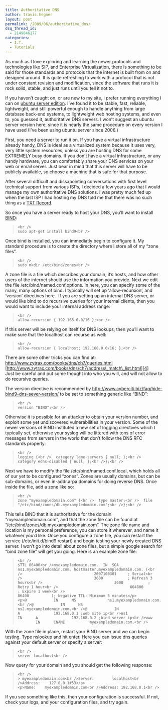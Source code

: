 ```yaml
---
title: Authoritative DNS
author: travis.hegner
layout: post
permalink: /2009/06/authoritative_dns/
dsq_thread_id:
  - 2149846177
categories:
  - I.T.
  - Tutorials
---
```

As much as I love exploring and learning the newer protocols and technologies like SIP, and Enterprise Virtualization, there is something to be said for those standards and protocols that the internet is built from on and designed around. It is quite refreshing to work with a protocol that is not under constant revision and modification, since the software that runs it is rock solid, stable, and just runs until you tell it not to.

If you haven&#8217;t caught on, or are new to my site, I prefer running everything I can on [ubuntu server edition][1]. I&#8217;ve found it to be stable, fast, reliable, lightweight, and still powerful enough to handle anything from large database back-end systems, to lightweight web hosting systems, and even to, you guessed it, authoritative DNS servers. I won&#8217;t suggest an ubuntu server version here, since it is nearly the same procedure on every version I have used (I&#8217;ve been using ubuntu server since 2006.)

First, you need a server to run it on. If you have a virtual infrastructure already handy, DNS is ideal as a virtualized system because it uses very, very little system resources, unless you are hosting DNS for some EXTREMELY busy domains. If you don&#8217;t have a virtual infrastructure, or any handy hardware, you can comfortably share your DNS services on your web or email server. Just bear in mind that this server will have to be publicly available, so choose a machine that is safe for that purpose.

After several difficult and dissapointing conversations with first level technical support from various ISPs, I decided a few years ago that I would manage my own authoritative DNS solutions. I was pretty much fed up when the last ISP I had hosting my DNS told me that there was no such thing as a [TXT Record][2].

So once you have a server ready to host your DNS, you&#8217;ll want to install [BIND][3]:

<blockquote class="code">
  <p>
    <code>&lt;br />
sudo apt-get install bind9&lt;br />
</code>
  </p>
</blockquote>

Once bind is installed, you can immediatly begin to configure it. My standard procedure is to create the directory where I store all of my &#8220;zone files&#8221;. 

<blockquote class="code">
  <p>
    <code>&lt;br />
sudo mkdir /etc/bind/zones&lt;br />
</code>
  </p>
</blockquote>

A zone file is a file which describes your domain, it&#8217;s hosts, and how other users of the internet should use the information you provide. Next we edit the file /etc/bind/named.conf.options. In here, you can specify some of the many, many options of bind. I typically will set up &#8216;allow-recursion&#8217;, and &#8216;version&#8217; directives here.&nbsp; If you are setting up an internal DNS server, or would like bind to do recursive queries for your internal clients, then you would want to include your internal address range:

<blockquote class="code">
  <p>
    <code>&lt;br />
allow-recursion { 192.168.0.0/16 };&lt;br />
</code>
  </p>
</blockquote>

If this server will be relying on itself for DNS lookups, then you&#8217;ll want to make sure that the localhost can recurse as well:

<blockquote class="code">
  <p>
    <code>&lt;br />
allow-recursion { localhost; 192.168.0.0/16; };&lt;br />
</code>
  </p>
</blockquote>

There are some other tricks you can find at:  
<http://www.zytrax.com/books/dns/ch7/queries.html>  
[http://www.zytrax.com/books/dns/ch7/address\_match\_list.html][4]  
Just be careful and put some thought into who you will, and will not allow to do recursive queries.

The version directive is recommended by <http://www.cyberciti.biz/faq/hide-bind9-dns-sever-version/> to be set to something generic like &#8220;BIND&#8221;:

<blockquote class="code">
  <p>
    <code>&lt;br />
version "BIND";&lt;br />
</code>
  </p>
</blockquote>

Otherwise it is possible for an attacker to obtain your version number, and exploit some yet undiscovered vulnerabilities in your version. Some of the newer versions of BIND instituted a new set of logging directives which I typically set, otherwise your syslog will be littered with tons of error messages from servers in the world that don&#8217;t follow the DNS RFC standards properly:

<blockquote class="code">
  <p>
    <code>&lt;br />
logging {&lt;br />&nbsp; category lame-servers { null; };&lt;br />&nbsp; category edns-disabled { null; };&lt;br />};&lt;br />
</code>
  </p>
</blockquote>

Next we have to modify the file /etc/bind/named.conf.local, which holds all of our yet to be configured &#8220;zones&#8221;. Zones are usually domains, but can be sub-domains, or even in-addr.arpa domains for doing reverse DNS. Once inside the file, add a zone like so:

<blockquote class="code">
  <p>
    <code>&lt;br />
zone "myexampledomain.com" {&lt;br />&nbsp; type master;&lt;br />&nbsp; file "/etc/bind/zones/db.myexampledomain.com";&lt;br />};&lt;br />
</code>
  </p>
</blockquote>

This tells BIND that it is authoritative for the domain &#8220;myexampledomain.com&#8221;, and that the zone file can be found at &#8220;/etc/bind/zones/db.myexampledomain.com&#8221;. The zone file name and location is my personal preference, you can store it wherever, and name it whatever you&#8217;d like. Once you configure a zone file, you can restart the service (/etc/init.d/bind9 restart) and begin testing your newly created DNS server. I won&#8217;t go into detail about zone files, but a simple google search for &#8220;bind zone file&#8221; will get you going. Here is an example zone file:

<blockquote class="code">
  <p>
    <code>&lt;br />
$TTL 86400&lt;br />myexampledomain.com.&nbsp; IN&nbsp; SOA&nbsp; ns1.myexampledomain.com. hostmaster.myexampledomain.com. (&lt;br />&nbsp;&nbsp;&nbsp;&nbsp;&nbsp;&nbsp;&nbsp;&nbsp;&nbsp;&nbsp;&nbsp;&nbsp;&nbsp;&nbsp;&nbsp;&nbsp;&nbsp;&nbsp;&nbsp;&nbsp;&nbsp;&nbsp;&nbsp;&nbsp;&nbsp;&nbsp;&nbsp;&nbsp;&nbsp;&nbsp;&nbsp; 2007100301&nbsp;&nbsp;&nbsp;&nbsp; ; Serial&lt;br />&nbsp;&nbsp;&nbsp;&nbsp;&nbsp;&nbsp;&nbsp;&nbsp;&nbsp;&nbsp;&nbsp;&nbsp;&nbsp;&nbsp;&nbsp;&nbsp;&nbsp;&nbsp;&nbsp;&nbsp;&nbsp;&nbsp;&nbsp;&nbsp;&nbsp;&nbsp;&nbsp;&nbsp;&nbsp;&nbsp;&nbsp; 3600&nbsp;&nbsp;&nbsp;&nbsp;&nbsp;&nbsp;&nbsp;&nbsp;&nbsp;&nbsp; ; Refresh 3 hours&lt;br />&nbsp;&nbsp;&nbsp;&nbsp;&nbsp;&nbsp;&nbsp;&nbsp;&nbsp;&nbsp;&nbsp;&nbsp;&nbsp;&nbsp;&nbsp;&nbsp;&nbsp;&nbsp;&nbsp;&nbsp;&nbsp;&nbsp;&nbsp;&nbsp;&nbsp;&nbsp;&nbsp;&nbsp;&nbsp;&nbsp;&nbsp; 3600&nbsp;&nbsp;&nbsp;&nbsp;&nbsp;&nbsp;&nbsp;&nbsp;&nbsp;&nbsp; ; Retry 1 hour&lt;br />&nbsp;&nbsp;&nbsp;&nbsp;&nbsp;&nbsp;&nbsp;&nbsp;&nbsp;&nbsp;&nbsp;&nbsp;&nbsp;&nbsp;&nbsp;&nbsp;&nbsp;&nbsp;&nbsp;&nbsp;&nbsp;&nbsp;&nbsp;&nbsp;&nbsp;&nbsp;&nbsp;&nbsp;&nbsp;&nbsp;&nbsp; 604800&nbsp;&nbsp;&nbsp;&nbsp;&nbsp;&nbsp;&nbsp;&nbsp; ; Expire 1 week&lt;br />&nbsp;&nbsp;&nbsp;&nbsp;&nbsp;&nbsp;&nbsp;&nbsp;&nbsp;&nbsp;&nbsp;&nbsp;&nbsp;&nbsp;&nbsp;&nbsp;&nbsp;&nbsp;&nbsp;&nbsp;&nbsp;&nbsp;&nbsp;&nbsp;&nbsp;&nbsp;&nbsp;&nbsp;&nbsp;&nbsp;&nbsp; 86400&nbsp;&nbsp;&nbsp;&nbsp;&nbsp;&nbsp;&nbsp;&nbsp;&nbsp; ); Negative TTL: Minimum 5 minutes&lt;/p>
&lt;p>@&nbsp;&nbsp;&nbsp; &nbsp;&nbsp;&nbsp; &nbsp;&nbsp;&nbsp; IN&nbsp;&nbsp;&nbsp;&nbsp;&nbsp; NS&nbsp;&nbsp;&nbsp;&nbsp;&nbsp;&nbsp;&nbsp;&nbsp;&nbsp;&nbsp;&nbsp;&nbsp;&nbsp; ns1.myexampledomain.com.&lt;br />@&nbsp;&nbsp;&nbsp; &nbsp;&nbsp;&nbsp; &nbsp;&nbsp;&nbsp; IN&nbsp;&nbsp;&nbsp;&nbsp;&nbsp; NS&nbsp;&nbsp;&nbsp;&nbsp;&nbsp;&nbsp;&nbsp;&nbsp;&nbsp;&nbsp;&nbsp;&nbsp;&nbsp; ns2.myexampledomain.com.&lt;br />@&nbsp;&nbsp;&nbsp; &nbsp;&nbsp;&nbsp; &nbsp;&nbsp;&nbsp; IN&nbsp;&nbsp;&nbsp;&nbsp;&nbsp; A&nbsp;&nbsp;&nbsp;&nbsp;&nbsp;&nbsp;&nbsp;&nbsp;&nbsp;&nbsp;&nbsp;&nbsp;&nbsp;&nbsp; 192.168.0.1 ;web site ip&lt;br />ns1&nbsp;&nbsp;&nbsp;&nbsp;&nbsp;&nbsp;&nbsp;&nbsp;&nbsp; IN&nbsp;&nbsp;&nbsp;&nbsp;&nbsp; A&nbsp;&nbsp;&nbsp;&nbsp;&nbsp;&nbsp;&nbsp;&nbsp;&nbsp;&nbsp;&nbsp;&nbsp;&nbsp;&nbsp; 192.168.0.2 ;bind server ip&lt;br />www&nbsp;&nbsp;&nbsp; &nbsp;&nbsp;&nbsp; &nbsp;&nbsp;&nbsp; IN&nbsp;&nbsp;&nbsp;&nbsp;&nbsp; CNAME&nbsp;&nbsp;&nbsp;&nbsp;&nbsp;&nbsp;&nbsp;&nbsp;&nbsp;&nbsp; myexampledomain.com.&lt;br />
</code>
  </p>
</blockquote>

With the zone file in place, restart your BIND server and we can begin testing. Type nslookup and hit enter. Here you can issue dns queries against your default server or specify a server:

<blockquote class="code">
  <p>
    <code>&lt;br />
server localhost&lt;br />
</code>
  </p>
</blockquote>

Now query for your domain and you should get the following response:

<blockquote class="code">
  <p>
    <code>&lt;br />
&gt; myexampledomain.com&lt;br />Server:&nbsp;&nbsp;&nbsp; &nbsp;&nbsp;&nbsp; localhost&lt;br />Address:&nbsp;&nbsp;&nbsp; 127.0.0.1#53&lt;/p>
&lt;p>Name:&nbsp;&nbsp;&nbsp; myexampledomain.com&lt;br />Address: 192.168.0.1&lt;br />
</code>
  </p>
</blockquote>

If you see something like this, then your configuration is successful. If not, check your logs, and your configuration files, and try again.

 [1]: http://www.ubuntu.com/products/whatisubuntu/serveredition
 [2]: http://www.rfc-editor.org/rfc/rfc1464.txt
 [3]: http://en.wikipedia.org/wiki/BIND
 [4]: http://www.zytrax.com/books/dns/ch7/address_match_list.html